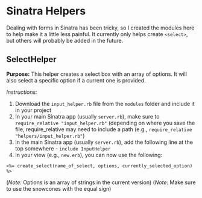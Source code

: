 # Sinatra Helpers
Dealing with forms in Sinatra has been tricky, so I created the modules here to help make it a little less painful. It currently only
helps create `<select>`, but others will probably be added in the future.

## SelectHelper

**Purpose:** This helper creates a select box with an array of options. It will also select a specific option if a current one is provided.

*Instructions:*
1. Download the `input_helper.rb` file from the `modules` folder and include it in your project
2. In your main Sinatra app (usually `server.rb`), make sure to `require_relative "input_helper.rb"` (depending on where you save the file,
require_relative may need to include a path (e.g., `require_relative "helpers/input_helper.rb"`)
3. In the main Sinatra app (usually `server.rb`), add the following line at the top somewhere - `include InputHelper`
4. In your view (e.g., `new.erb`), you can now use the following:
```
<%= create_select(name_of_select, options, currently_selected_option) %>
```
(*Note:* Options is an array of strings in the current version)
(*Note:* Make sure to use the snowcones with the equal sign)
